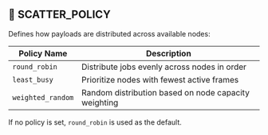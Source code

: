 ## 🎯 SCATTER_POLICY

Defines how payloads are distributed across available nodes:

| Policy Name     | Description                                              |
|------------------|----------------------------------------------------------|
| `round_robin`    | Distribute jobs evenly across nodes in order             |
| `least_busy`     | Prioritize nodes with fewest active frames               |
| `weighted_random`| Random distribution based on node capacity weighting     |

If no policy is set, `round_robin` is used as the default.

